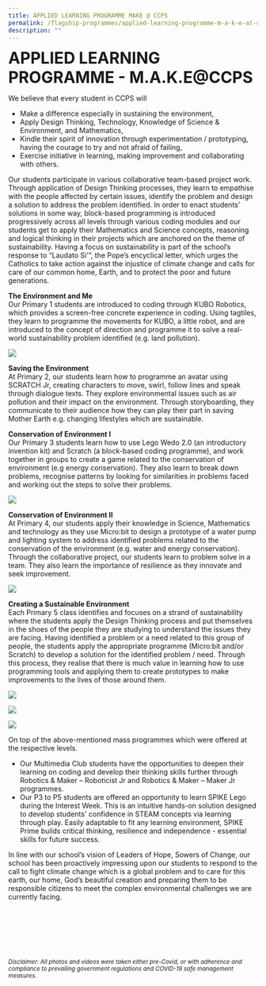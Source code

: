 ```yaml
---
title: APPLIED LEARNING PROGRAMME MAKE @ CCPS
permalink: /flagship-programmes/applied-learning-programme-m-a-k-e-at-ccps
description: ""
---
```

**<font size=6>APPLIED LEARNING PROGRAMME - M.A.K.E@CCPS</font>**

  
  
We believe that every student in CCPS will  
  

*   Make a difference especially in sustaining the environment,
*   Apply Design Thinking, Technology, Knowledge of Science & Environment, and Mathematics,
*   Kindle their spirit of innovation through experimentation / prototyping, having the courage to try and not afraid of failing,
*   Exercise initiative in learning, making improvement and collaborating with others.

  
Our students participate in various collaborative team-based project work. Through application of Design Thinking processes, they learn to empathise with the people affected by certain issues, identify the problem and design a solution to address the problem identified. In order to enact students’ solutions in some way, block-based programming is introduced progressively across all levels through various coding modules and our students get to apply their Mathematics and Science concepts, reasoning and logical thinking in their projects which are anchored on the theme of sustainability. Having a focus on sustainability is part of the school’s response to “Laudato Si'”, the Pope’s encyclical letter, which urges the Catholics to take action against the injustice of climate change and calls for care of our common home, Earth, and to protect the poor and future generations.  
  
**The Environment and Me**<br>
Our Primary 1 students are introduced to coding through KUBO Robotics, which provides a screen-free concrete experience in coding. Using tagtiles, they learn to programme the movements for KUBO, a little robot, and are introduced to the concept of direction and programme it to solve a real-world sustainability problem identified (e.g. land pollution).

![](/images/Flagship%20Programmes/ALP%201.jpg)

**Saving the Environment**<br>
At Primary 2, our students learn how to programme an avatar using SCRATCH Jr, creating characters to move, swirl, follow lines and speak through dialogue texts. They explore environmental issues such as air pollution and their impact on the environment. Through storyboarding, they communicate to their audience how they can play their part in saving Mother Earth e.g. changing lifestyles which are sustainable.

  

**Conservation of Environment I**<br>
Our Primary 3 students learn how to use Lego Wedo 2.0 (an introductory invention kit) and Scratch (a block-based coding programme), and work together in groups to create a game related to the conservation of environment (e.g energy conservation). They also learn to break down problems, recognise patterns by looking for similarities in problems faced and working out the steps to solve their problems.

![](/images/Flagship%20Programmes/ALP%202.jpeg)

**Conservation of Environment II**<br>
At Primary 4, our students apply their knowledge in Science, Mathematics and technology as they use Micro:bit to design a prototype of a water pump and lighting system to address identified problems related to the conservation of the environment (e.g. water and energy conservation). Through the collaborative project, our students learn to problem solve in a team. They also learn the importance of resilience as they innovate and seek improvement.

![](/images/Flagship%20Programmes/ALP%203.png)

**Creating a Sustainable Environment**<br>
Each Primary 5 class identifies and focuses on a strand of sustainability where the students apply the Design Thinking process and put themselves in the shoes of the people they are studying to understand the issues they are facing. Having identified a problem or a need related to this group of people, the students apply the appropriate programme (Micro:bit and/or Scratch) to develop a solution for the identified problem / need. Through this process, they realise that there is much value in learning how to use programming tools and applying them to create prototypes to make improvements to the lives of those around them.

![](/images/Flagship%20Programmes/ALP%204.png)

![](/images/Flagship%20Programmes/ALP%205.png)

![](/images/Flagship%20Programmes/ALP%206.jpeg)


On top of the above-mentioned mass programmes which were offered at the respective levels.  
  

*   Our Multimedia Club students have the opportunities to deepen their learning on coding and develop their thinking skills further through Robotics & Maker – Roboticist Jr and Robotics & Maker – Maker Jr programmes.
*   Our P3 to P5 students are offered an opportunity to learn SPIKE Lego during the Interest Week. This is an intuitive hands-on solution designed to develop students' confidence in STEAM concepts via learning through play. Easily adaptable to fit any learning environment, SPIKE Prime builds critical thinking, resilience and independence - essential skills for future success.

  
In line with our school’s vision of Leaders of Hope, Sowers of Change, our school has been proactively impressing upon our students to respond to the call to fight climate change which is a global problem and to care for this earth, our home, God’s beautiful creation and preparing them to be responsible citizens to meet the complex environmental challenges we are currently facing.


<br><br><br><br><br><br>
<sup>_Disclaimer: All photos and videos were taken either pre-Covid, or with adherence and compliance to prevailing government regulations and COVID-19 safe management measures._</sup>
